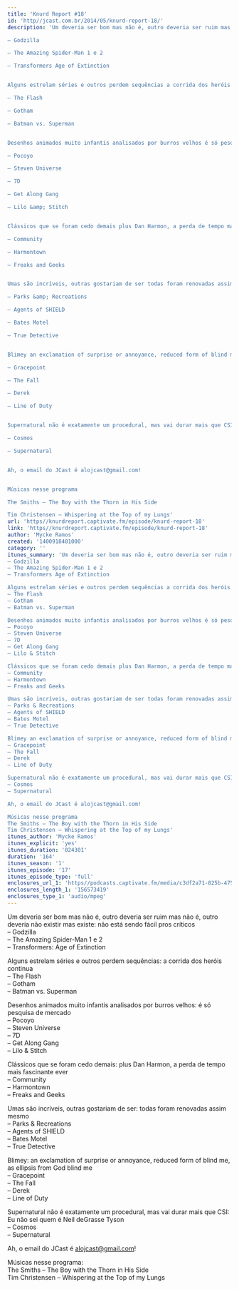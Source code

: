 ```yaml
---
title: 'Knurd Report #18'
id: 'http//jcast.com.br/2014/05/knurd-report-18/'
description: 'Um deveria ser bom mas não é, outro deveria ser ruim mas não é, outro deveria não existir mas existe não está sendo fácil pros críticos

– Godzilla

– The Amazing Spider-Man 1 e 2

– Transformers Age of Extinction


Alguns estrelam séries e outros perdem sequências a corrida dos heróis continua

– The Flash

– Gotham

– Batman vs. Superman


Desenhos animados muito infantis analisados por burros velhos é só pesquisa de mercado

– Pocoyo

– Steven Universe

– 7D

– Get Along Gang

– Lilo &amp; Stitch


Clássicos que se foram cedo demais plus Dan Harmon, a perda de tempo mais fascinante ever

– Community

– Harmontown

– Freaks and Geeks


Umas são incríveis, outras gostariam de ser todas foram renovadas assim mesmo

– Parks &amp; Recreations

– Agents of SHIELD

– Bates Motel

– True Detective


Blimey an exclamation of surprise or annoyance, reduced form of blind me, as ellipsis from God blind me

– Gracepoint

– The Fall

– Derek

– Line of Duty


Supernatural não é exatamente um procedural, mas vai durar mais que CSI Eu não sei quem é Neil deGrasse Tyson

– Cosmos

– Supernatural


Ah, o email do JCast é alojcast@gmail.com!


Músicas nesse programa

The Smiths – The Boy with the Thorn in His Side

Tim Christensen – Whispering at the Top of my Lungs'
url: 'https//knurdreport.captivate.fm/episode/knurd-report-18'
link: 'https//knurdreport.captivate.fm/episode/knurd-report-18'
author: 'Mycke Ramos'
created: '1400918401000'
category: ''
itunes_summary: 'Um deveria ser bom mas não é, outro deveria ser ruim mas não é, outro deveria não existir mas existe não está sendo fácil pros críticos
– Godzilla
– The Amazing Spider-Man 1 e 2
– Transformers Age of Extinction

Alguns estrelam séries e outros perdem sequências a corrida dos heróis continua
– The Flash
– Gotham
– Batman vs. Superman

Desenhos animados muito infantis analisados por burros velhos é só pesquisa de mercado
– Pocoyo
– Steven Universe
– 7D
– Get Along Gang
– Lilo & Stitch

Clássicos que se foram cedo demais plus Dan Harmon, a perda de tempo mais fascinante ever
– Community
– Harmontown
– Freaks and Geeks

Umas são incríveis, outras gostariam de ser todas foram renovadas assim mesmo
– Parks & Recreations
– Agents of SHIELD
– Bates Motel
– True Detective

Blimey an exclamation of surprise or annoyance, reduced form of blind me, as ellipsis from God blind me
– Gracepoint
– The Fall
– Derek
– Line of Duty

Supernatural não é exatamente um procedural, mas vai durar mais que CSI Eu não sei quem é Neil deGrasse Tyson
– Cosmos
– Supernatural

Ah, o email do JCast é alojcast@gmail.com!

Músicas nesse programa
The Smiths – The Boy with the Thorn in His Side
Tim Christensen – Whispering at the Top of my Lungs'
itunes_author: 'Mycke Ramos'
itunes_explicit: 'yes'
itunes_duration: '024301'
duration: '164'
itunes_season: '1'
itunes_episode: '17'
itunes_episode_type: 'full'
enclosures_url_1: 'https//podcasts.captivate.fm/media/c3df2a71-825b-4751-b643-eb920d14e8c6/hipcast-12771-u-391360-s-1_tc.mp3'
enclosures_length_1: '156573419'
enclosures_type_1: 'audio/mpeg'
---
```

Um deveria ser bom mas não é, outro deveria ser ruim mas não é, outro deveria não existir mas existe: não está sendo fácil pros críticos  
– Godzilla  
– The Amazing Spider-Man 1 e 2  
– Transformers: Age of Extinction

Alguns estrelam séries e outros perdem sequências: a corrida dos heróis continua  
– The Flash  
– Gotham  
– Batman vs. Superman

Desenhos animados muito infantis analisados por burros velhos: é só pesquisa de mercado  
– Pocoyo  
– Steven Universe  
– 7D  
– Get Along Gang  
– Lilo & Stitch

Clássicos que se foram cedo demais: plus Dan Harmon, a perda de tempo mais fascinante ever  
– Community  
– Harmontown  
– Freaks and Geeks

Umas são incríveis, outras gostariam de ser: todas foram renovadas assim mesmo  
– Parks & Recreations  
– Agents of SHIELD  
– Bates Motel  
– True Detective

Blimey: an exclamation of surprise or annoyance, reduced form of blind me, as ellipsis from God blind me  
– Gracepoint  
– The Fall  
– Derek  
– Line of Duty

Supernatural não é exatamente um procedural, mas vai durar mais que CSI: Eu não sei quem é Neil deGrasse Tyson  
– Cosmos  
– Supernatural

Ah, o email do JCast é alojcast@gmail.com!

Músicas nesse programa:  
The Smiths – The Boy with the Thorn in His Side  
Tim Christensen – Whispering at the Top of my Lungs